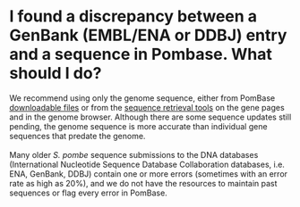 # I found a discrepancy between a GenBank (EMBL/ENA or DDBJ) entry and a sequence in Pombase. What should I do?
<!-- pombase_categories: Querying/Searching,Sequence Retrieval -->

We recommend using only the genome sequence, either from PomBase
[downloadable files](/downloads/genome-datasets) or from the [sequence retrieval tools](/faq/how-can-i-retrieve-gene-sequence-including-upstream-and-downstream-sequences) on
the gene pages and in the genome browser. Although there are some
sequence updates still pending, the genome sequence is more accurate
than individual gene sequences that predate the genome.\
\
Many older *S. pombe* sequence submissions to the DNA databases
(International Nucleotide Sequence Database Collaboration databases,
i.e. ENA, GenBank, DDBJ) contain one or more errors (sometimes with an
error rate as high as 20%), and we do not have the resources to maintain
past sequences or flag every error in PomBase.

